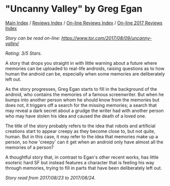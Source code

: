 # "Uncanny Valley" by Greg Egan

[Main Index](../../../README.md) / [Reviews Index](../../README.md) / [On-line Reviews Index](../README.md) / [On-line 2017 Reviews Index](README.md)

*Story can be read on-line: <https://www.tor.com/2017/08/09/uncanny-valley/>*

*Rating: 3/5 Stars.*

A story that drops you straight in with little warning about a future where memories can be uploaded to real-life androids, raising questions as to how human the android can be, especially when some memories are deliberately left out.

As the story progresses, Greg Egan starts to fill in the background of the android, who contains the memories of a famous screenwriter. But when he bumps into another person whom he should know from the memories but does not, it triggers off a search for the missing memories; a search that may reveal a dark secret about a grudge the writer had with another person who may have stolen his idea and caused the death of a loved one.

The title of the story probably refers to the idea that robots and artificial creations start to appear creepy as they become close to, but not quite, human. But in this case, it may refer to the idea that memories make up a person, so how 'creepy' can it get when an android only have almost all the memories of a person?

A thoughtful story that, in contrast to Egan's other recent works, has little esoteric hard SF but instead features a character that is feeling his way through memories, trying to fill in parts that have been deliberately left out.

*Story read from 2017/08/23 to 2017/08/24.*
